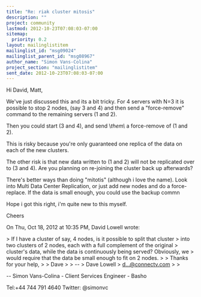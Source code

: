 ```yaml
---
title: "Re: riak cluster mitosis"
description: ""
project: community
lastmod: 2012-10-23T07:08:03-07:00
sitemap:
  priority: 0.2
layout: mailinglistitem
mailinglist_id: "msg09024"
mailinglist_parent_id: "msg08967"
author_name: "Simon Vans-Colina"
project_section: "mailinglistitem"
sent_date: 2012-10-23T07:08:03-07:00
---
```



Hi David, Matt,

We've just discussed this and its a bit tricky. For 4 servers with N=3 it
is possible to stop 2 nodes, (say 3 and 4) and then send a "force-remove"
command to the remaining servers (1 and 2).

Then you could start (3 and 4), and send \\*them\\* a force-remove of (1 and 2).

This is risky because you're only guaranteed one replica of the data on
each of the new clusters.

The other risk is that new data written to (1 and 2) will not be replicated
over to (3 and 4). Are you planning on re-joining the cluster back up
afterwards?

There's better ways than doing "mitotis" (although i love the name). Look
into Multi Data Center Replication, or just add new nodes and do a
force-replace. If the data is small enough, you could use the backup commn

Hope i got this right, i'm quite new to this myself.

Cheers

On Thu, Oct 18, 2012 at 10:35 PM, David Lowell  wrote:

&gt; If I have a cluster of say, 4 nodes, is it possible to split that cluster
&gt; into two clusters of 2 nodes, each with a full complement of the original
&gt; cluster's data, while the data is continuously being served? Obviously, we
&gt; would require that the data be small enough to fit on 2 nodes.
&gt;
&gt; Thanks for your help,
&gt;
&gt; Dave
&gt;
&gt; --
&gt; Dave Lowell
&gt; d...@connectv.com
&gt;
&gt;

-- 
Simon Vans-Colina - Client Services Engineer - Basho

Tel:+44 744 791 4640
Twitter: @simonvc
